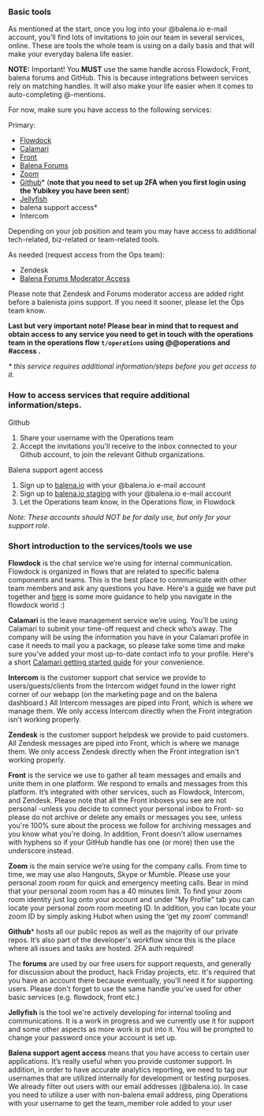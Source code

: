 ### Basic tools<br>
As mentioned at the start, once you log into your @balena.io e-mail account, you’ll find lots of invitations to join our team in several services, online. These are tools the whole team is using on a daily basis and that will make your everyday balena life easier.

**NOTE:** Important! You **MUST** use the same handle across Flowdock, Front, balena forums and GitHub. This is because integrations between services rely on matching handles. It will also make your life easier
when it comes to auto-completing @-mentions.

For now, make sure you have access to the following services:

Primary:
* [Flowdock](https://www.flowdock.com/app)
* [Calamari](https://calamari.io)
* [Front](https://frontapp.com/)
* [Balena Forums](https://forums.balena.io/)
* [Zoom](https://zoom.us/)
* [Github](https://github.com)* (**note that you need to set up 2FA when you first login using the Yubikey you have been sent**)
* [Jellyfish](https://jel.ly.fish/)
* balena support access*
* Intercom

Depending on your job position and team you may have access to additional tech-related, biz-related or team-related tools. 

As needed (request access from the Ops team):
* Zendesk
* [Balena Forums Moderator Access](https://forums.balena.io/)

Please note that Zendesk and Forums moderator access are added right before a balenista joins support. If you need it sooner, please let the Ops team know.

**Last but very important note! Please bear in mind that to request and obtain access to any service you need to get in touch with the operations team in the operations flow `t/operations` using @@operations and **#access** .**

_* this service requires additional information/steps before you get access to it._


### How to access services that require additional information/steps.
Github

1. Share your username with the Operations team
1. Accept the invitations you'll receive to the inbox connected to your Github account, to join the relevant Github organizations.

Balena support agent access 

1. Sign up to [balena.io](https://dashboard.resin.io/signup) with your @balena.io e-mail account
1. Sign up to [balena.io staging](https://dashboard.resinstaging.io/signup) with your @balena.io e-mail account
1. Let the Operations team know, in the Operations flow, in Flowdock

_Note: These accounts should NOT be for daily use, but only for your support role._

### Short introduction to the services/tools we use
**Flowdock** is the chat service we’re using for internal communication. Flowdock is organized in flows that are related to specific balena components and teams. This is the best place to communicate with other team members and ask any questions you have. Here's a [guide](https://docs.google.com/document/d/1NLWb0Zxg3bClCid_wXjE4LTGSg6ZAXWyZ4tseWV9fR4/edit?usp=sharing) we have put together and [here](https://www.flowdock.com/help) is some more guidance to help you navigate in the flowdock world :)

**Calamari** is the leave management service we’re using. You’ll be using Calamari to submit your time-off request and check who’s away. The company will be using the information you have in your Calamari profile in case it needs to mail you a package, so please take some time and make sure you've added your most up-to-date contact info to your profile. Here's a short [Calamari getting started guide](https://docs.google.com/document/d/1tSKx8T78QFJMOzXrqIKcN7lwEPM41VbBG7B_ILEOkBQ/edit?usp=sharing) for your convenience.

**Intercom** is the customer support chat service we provide to users/guests/clients from the Intercom widget found in the lower right corner of our webapp (on the marketing page and on the balena dashboard.) All Intercom messages are piped into Front, which is where we manage them. We only access Intercom directly when the Front integration isn't working properly.

**Zendesk** is the customer support helpdesk we provide to paid customers. All Zendesk messages are piped into Front, which is where we manage them. We only access Zendesk directly when the Front integration isn't working properly.

**Front** is the service we use to gather all team messages and emails and unite them in one platform. We respond to emails and messages from this platform. It’s integrated with other services, such as Flowdock, Intercom, and Zendesk. Please note that all the Front inboxes you see are not personal -unless you decide to connect your personal inbox to Front- so please do not archive or delete any emails or messages you see, unless you're 100% sure about the process we follow for archiving messages and you know what you're doing. In addition, Front doesn't allow usernames with hyphens so if your GitHub handle has one (or more) then use the underscore instead. 

**Zoom** is the main service we’re using for the company calls. From time to time, we may use also Hangouts, Skype or Mumble. Please use your personal zoom room for quick and emergency meeting calls. Bear in mind that your personal zoom room has a 40 minutes limit. To find your zoom room identity just log onto your account and under "My Profile" tab you can locate your personal zoom room meeting ID. In addition, you can locate your zoom ID by simply asking Hubot when using the ‘get my zoom’ command! 

**Github*** hosts all our public repos as well as the majority of our private repos. It’s also part of the developer's workflow since this is the place where all issues and tasks are hosted. 2FA auth required!

The **forums** are used by our free users for support requests, and generally for discussion about the product, hack Friday projects, etc. It's required that you have an account there because eventually, you'll need it for supporting users. Please don't forget to use the same handle you've used for other basic services (e.g. flowdock, front etc.)

**Jellyfish** is the tool we're actively developing for internal tooling and communications. It is a work in progress and we currently use it for support and some other aspects as more work is put into it. You will be prompted to change your password once your account is set up. 

**Balena support agent access** means that you have access to certain user applications. It’s really useful when you provide customer support. In addition, in order to have accurate analytics reporting, we need to tag our usernames that are utilized internally for development or testing purposes. We already filter out users with our email addresses (@balena.io). In case you need to utilize a user with non-balena email address, ping Operations with your username to get the team_member role added to your user


